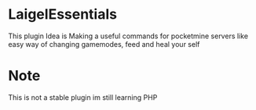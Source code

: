 # LaigelEssentials
This plugin Idea is Making a useful commands for pocketmine servers like easy way of changing gamemodes, feed and heal your self
# Note
This is not a stable plugin im still learning PHP
